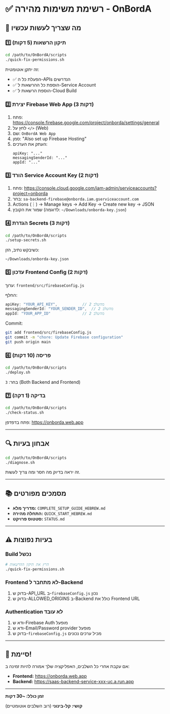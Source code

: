 # ✅ רשימת משימות מהירה - OnBordA

## 🎯 מה שצריך לעשות עכשיו

### 1️⃣ תיקון הרשאות (5 דקות)

```bash
cd /path/to/OnBordA/scripts
./quick-fix-permissions.sh
```

זה יתקן אוטומטית:
- ✅ הפעלת כל ה-APIs הנדרשים
- ✅ הוספת כל ההרשאות ל-Service Account
- ✅ הוספת הרשאות ל-Cloud Build

### 2️⃣ יצירת Firebase Web App (3 דקות)

1. פתח: https://console.firebase.google.com/project/onborda/settings/general
2. לחץ על `</>` (Web)
3. שם: `OnBordA Web App`
4. סמן: "Also set up Firebase Hosting"
5. העתק את הערכים:
   ```
   apiKey: "..."
   messagingSenderId: "..."
   appId: "..."
   ```

### 3️⃣ הורד Service Account Key (2 דקות)

1. פתח: https://console.cloud.google.com/iam-admin/serviceaccounts?project=onborda
2. בחר: `sa-backend-firebase@onborda.iam.gserviceaccount.com`
3. Actions (⋮) → Manage keys → Add Key → Create new key → JSON
4. שמור את הקובץ (לדוגמה: `~/Downloads/onborda-key.json`)

### 4️⃣ הגדרת Secrets (3 דקות)

```bash
cd /path/to/OnBordA/scripts
./setup-secrets.sh
```

כשיבקש נתיב, הזן:
```
~/Downloads/onborda-key.json
```

### 5️⃣ עדכון Frontend Config (2 דקות)

ערוך: `frontend/src/firebaseConfig.js`

החלף:
```javascript
apiKey: "YOUR_API_KEY",           // מהשלב 2
messagingSenderId: "YOUR_SENDER_ID",  // מהשלב 2
appId: "YOUR_APP_ID"              // מהשלב 2
```

Commit:
```bash
git add frontend/src/firebaseConfig.js
git commit -m "chore: Update Firebase configuration"
git push origin main
```

### 6️⃣ פריסה (10 דקות)

```bash
cd /path/to/OnBordA/scripts
./deploy.sh
```

בחר: `3` (Both Backend and Frontend)

### 7️⃣ בדיקה (1 דקה)

```bash
cd /path/to/OnBordA/scripts
./check-status.sh
```

פתח בדפדפן: https://onborda.web.app

---

## 🔍 אבחון בעיות

```bash
cd /path/to/OnBordA/scripts
./diagnose.sh
```

זה יראה בדיוק מה חסר ומה צריך לעשות.

---

## 📚 מסמכים מפורטים

- **מדריך מלא:** `COMPLETE_SETUP_GUIDE_HEBREW.md`
- **התחלה מהירה:** `QUICK_START_HEBREW.md`
- **סטטוס פרויקט:** `STATUS.md`

---

## ⚠️ בעיות נפוצות

### Build נכשל
```bash
# הרץ את תיקון ההרשאות
./quick-fix-permissions.sh
```

### Frontend לא מתחבר ל-Backend
1. בדוק ש-API_URL ב-`firebaseConfig.js` נכון
2. בדוק ש-ALLOWED_ORIGINS ב-Backend כולל את Frontend URL

### Authentication לא עובד
1. ודא ש-Firebase Auth מופעל
2. ודא ש-Email/Password provider מופעל
3. בדוק ש-`firebaseConfig.js` מכיל ערכים נכונים

---

## 🎉 סיימת!

אם עקבת אחרי כל השלבים, האפליקציה שלך אמורה להיות זמינה ב:

- **Frontend:** https://onborda.web.app
- **Backend:** https://saas-backend-service-xxx-uc.a.run.app

---

**זמן כולל: ~30 דקות**

**קושי: קל-בינוני** (רוב השלבים אוטומטיים)
